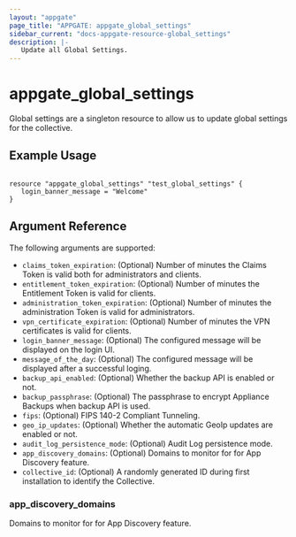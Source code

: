 ```yaml
---
layout: "appgate"
page_title: "APPGATE: appgate_global_settings"
sidebar_current: "docs-appgate-resource-global_settings"
description: |-
   Update all Global Settings.
---
```


# appgate_global_settings

Global settings are a singleton resource to allow us to update global settings for the collective.

## Example Usage

```hcl

resource "appgate_global_settings" "test_global_settings" {
   login_banner_message = "Welcome"
}

```

## Argument Reference

The following arguments are supported:


* `claims_token_expiration`: (Optional) Number of minutes the Claims Token is valid both for administrators and clients.
* `entitlement_token_expiration`: (Optional) Number of minutes the Entitlement Token is valid for clients.
* `administration_token_expiration`: (Optional) Number of minutes the administration Token is valid for administrators.
* `vpn_certificate_expiration`: (Optional) Number of minutes the VPN certificates is valid for clients.
* `login_banner_message`: (Optional) The configured message will be displayed on the login UI.
* `message_of_the_day`: (Optional) The configured message will be displayed after a successful loging.
* `backup_api_enabled`: (Optional) Whether the backup API is enabled or not.
* `backup_passphrase`: (Optional) The passphrase to encrypt Appliance Backups when backup API is used.
* `fips`: (Optional) FIPS 140-2 Compliant Tunneling.
* `geo_ip_updates`: (Optional) Whether the automatic GeoIp updates are enabled or not.
* `audit_log_persistence_mode`: (Optional) Audit Log persistence mode.
* `app_discovery_domains`: (Optional) Domains to monitor for for App Discovery feature.
* `collective_id`: (Optional) A randomly generated ID during first installation to identify the Collective.


### app_discovery_domains
Domains to monitor for for App Discovery feature.
